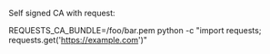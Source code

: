 Self signed CA with request:

REQUESTS_CA_BUNDLE=/foo/bar.pem python -c "import requests; requests.get('https://example.com')"
